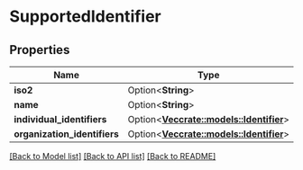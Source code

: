 # SupportedIdentifier

## Properties

Name | Type | Description | Notes
------------ | ------------- | ------------- | -------------
**iso2** | Option<**String**> |  | [optional]
**name** | Option<**String**> |  | [optional]
**individual_identifiers** | Option<[**Vec<crate::models::Identifier>**](Identifier.md)> |  | [optional]
**organization_identifiers** | Option<[**Vec<crate::models::Identifier>**](Identifier.md)> |  | [optional]

[[Back to Model list]](../README.md#documentation-for-models) [[Back to API list]](../README.md#documentation-for-api-endpoints) [[Back to README]](../README.md)


